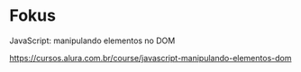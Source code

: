 # Fokus
JavaScript: manipulando elementos no DOM

https://cursos.alura.com.br/course/javascript-manipulando-elementos-dom
